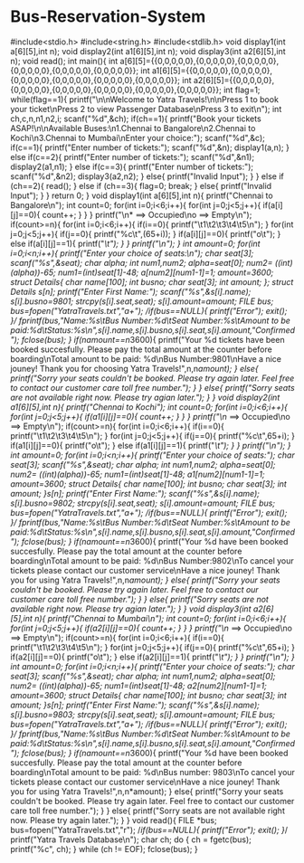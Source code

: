 # Bus-Reservation-System
#include<stdio.h>
#include<string.h>
#include<stdlib.h>
void display1(int a[6][5],int n);
void display2(int a1[6][5],int n);
void display3(int a2[6][5],int n);
void read();
int main(){
    int a[6][5]={{0,0,0,0,0},{0,0,0,0,0},{0,0,0,0,0},{0,0,0,0,0},{0,0,0,0,0},{0,0,0,0,0}};
    int a1[6][5]={{0,0,0,0,0},{0,0,0,0,0},{0,0,0,0,0},{0,0,0,0,0},{0,0,0,0,0},{0,0,0,0,0}};
    int a2[6][5]={{0,0,0,0,0},{0,0,0,0,0},{0,0,0,0,0},{0,0,0,0,0},{0,0,0,0,0},{0,0,0,0,0}};
    int flag=1;
    while(flag==1){
    printf("\n\nWelcome to Yatra Travels!\n\nPress 1 to book your ticket\nPress 2 to view Passenger Database\nPress 3 to exit\n");
    int ch,c,n,n1,n2,i;
    scanf("%d",&ch);
    if(ch==1){
        printf("Book your tickets ASAP!\n\nAvailable Buses:\n1.Chennai to Bangalore\n2.Chennai to Kochi\n3.Chennai to Mumbai\nEnter your choice:");
        scanf("%d",&c);
        if(c==1){
            printf("Enter number of tickets:");
            scanf("%d",&n);
            display1(a,n);
        }
        else if(c==2){
            printf("Enter number of tickets:");
            scanf("%d",&n1);
            display2(a1,n1);
        }
        else if(c==3){
            printf("Enter number of tickets:");
            scanf("%d",&n2);
            display3(a2,n2);
        }
        else{
            printf("Invalid Input");
        }
    }
    else if (ch==2){
        read();
     }
    else if (ch==3){
        flag=0;
        break;
    }
    else{
            printf("Invalid Input");
        }
    }
    return 0;
}
void display1(int a[6][5],int n){
    printf("Chennai to Bangalore\n");
    int count=0;
    for(int i=0;i<6;i++){
        for(int j=0;j<5;j++){
            if(a[i][j]==0){
                count++;
            }
        }
    }
    printf("\n* ==> Occupied\no ==> Empty\n");
    if(count>=n){
        for(int i=0;i<6;i++){
            if(i==0){
                printf("\t1\t2\t3\t4\t5\n");
            }
            for(int j=0;j<5;j++){
                if(j==0){
                    printf("%c\t",(65+i));
                }
                if(a[i][j]==0){
                    printf("o\t");
            }
                else if(a[i][j]==1){
                     printf("*\t");
                }
            }
            printf("\n");
            }
            int amount=0;
            for(int i=0;i<n;i++){
              printf("Enter your choice of seats:\n");
             char seat[3];
              scanf("%s",&seat);
              char alpha;
               int num1,num2;
               alpha=seat[0];
               num2= ((int)(alpha))-65;
               num1=(int)seat[1]-48;
               a[num2][num1-1]=1;
               amount=3600;
               struct Details{
                    char name[100];
                    int busno;
                    char seat[3];
                    int amount;
                };
                struct Details s[n];
                printf("Enter First Name:");
                scanf("%s",&s[i].name);
                s[i].busno=9801;
                strcpy(s[i].seat,seat);
                s[i].amount=amount;
                FILE *bus;
                bus=fopen("YatraTravels.txt","a+");
                /*if(bus==NULL){
                    printf("Error");
                    exit();
                }*/
              fprintf(bus,"Name:%s\tBus Number:%d\tSeat Number:%s\tAmount to be paid:%d\tStatus:%s\n",s[i].name,s[i].busno,s[i].seat,s[i].amount,"Confirmed");
               fclose(bus);
            }
              if(n*amount==n*3600){
               printf("Your %d tickets have been booked succesfully. Please pay the total amount at the counter before boarding\nTotal amount to be paid: %d\nBus Number:9801\nHave a nice jouney! Thank you for choosing Yatra Travels!",n,n*amount);
            }
            else{
                printf("Sorry your seats couldn't be booked. Please try again later. Feel free to contact our customer care toll free number.");
            }
    }
    else{
        printf("Sorry seats are not available right now. Please try agian later.");
    }
}
    void display2(int a1[6][5],int n){
    printf("Chennai to Kochi");
    int count=0;
    for(int i=0;i<6;i++){
        for(int j=0;j<5;j++){
            if(a1[i][j]==0){
                count++;
            }
        }
    }
    printf("\n* ==> Occupied\no ==> Empty\n");
    if(count>=n){
        for(int i=0;i<6;i++){
            if(i==0){
                printf("\t1\t2\t3\t4\t5\n");
            }
            for(int j=0;j<5;j++){
                if(j==0){
                    printf("%c\t",65+i);
                }
                if(a1[i][j]==0){
                    printf("o\t");
            }
                else if(a1[i][j]==1){
                     printf("*\t");
                }
            }
            printf("\n");
            }
            int amount=0;
            for(int i=0;i<n;i++){
                printf("Enter your choice of seats:");
                char seat[3];
                scanf("%s",&seat);
                char alpha;
                int num1,num2;
                alpha=seat[0];
                num2= ((int)(alpha))-65;
                num1=(int)seat[1]-48;
                a1[num2][num1-1]=1;
                amount=3600;
                struct Details{
                    char name[100];
                    int busno;
                    char seat[3];
                    int amount;
                }s[n];
                printf("Enter First Name:");
                scanf("%s",&s[i].name);
                s[i].busno=9802;
                strcpy(s[i].seat,seat);
                s[i].amount=amount;
                FILE *bus;
                bus=fopen("YatraTravels.txt","a+");
                /*if(bus==NULL){
                    printf("Error");
                    exit();
                }*/
                fprintf(bus,"Name:%s\tBus Number:%d\tSeat Number:%s\tAmount to be paid:%d\tStatus:%s\n",s[i].name,s[i].busno,s[i].seat,s[i].amount,"Confirmed");
                fclose(bus);
            }
            if(n*amount==n*3600){
                printf("Your %d have been booked succesfully. Please pay the total amount at the counter before boarding\nTotal amount to be paid: %d\nBus Number:9802\nTo cancel your tickets please contact our customer service\nHave a nice jouney! Thank you for using Yatra Travels!",n,n*amount);
            }
            else{
                printf("Sorry your seats couldn't be booked. Please try again later. Feel free to contact our customer care toll free number.");
            }
    }
    else{
        printf("Sorry seats are not available right now. Please try agian later.");
    }
}
void display3(int a2[6][5],int n){
    printf("Chennai to Mumbai\n");
    int count=0;
    for(int i=0;i<6;i++){
        for(int j=0;j<5;j++){
            if(a2[i][j]==0){
                count++;
            }
        }
    }
    printf("\n* ==> Occupied\no ==> Empty\n");
    if(count>=n){
        for(int i=0;i<6;i++){
            if(i==0){
                printf("\t1\t2\t3\t4\t5\n");
            }
            for(int j=0;j<5;j++){
                if(j==0){
                    printf("%c\t",65+i);
                }
                if(a2[i][j]==0){
                    printf("o\t");
            }
                else if(a2[i][j]==1){
                     printf("*\t");
                }
            }
            printf("\n");
            }
            int amount=0;
            for(int i=0;i<n;i++){
                printf("Enter your choice of seats:");
                char seat[3];
                scanf("%s",&seat);
                char alpha;
                int num1,num2;
                alpha=seat[0];
                num2= ((int)(alpha))-65;
                num1=(int)seat[1]-48;
                a2[num2][num1-1]=1;
                amount=3600;
                struct Details{
                    char name[100];
                    int busno;
                    char seat[3];
                    int amount;
                }s[n];
                printf("Enter First Name:");
                scanf("%s",&s[i].name);
                s[i].busno=9803;
                strcpy(s[i].seat,seat);
                s[i].amount=amount;
                FILE *bus;
                bus=fopen("YatraTravels.txt","a+");
                /*if(bus==NULL){
                    printf("Error");
                    exit();
                }*/
                fprintf(bus,"Name:%s\tBus Number:%d\tSeat Number:%s\tAmount to be paid:%d\tStatus:%s\n",s[i].name,s[i].busno,s[i].seat,s[i].amount,"Confirmed");
                fclose(bus);
            }
            if(n*amount==n*3600){
                printf("Your %d have been booked succesfully. Please pay the total amount at the counter before boarding\nTotal amount to be paid: %d\nBus number: 9803\nTo cancel your tickets please contact our customer service\nHave a nice jouney! Thank you for using Yatra Travels!",n,n*amount);
            }
            else{
                printf("Sorry your seats couldn't be booked. Please try again later. Feel free to contact our customer care toll free number.");
            }
    }
    else{
        printf("Sorry seats are not available right now. Please try again later.");
    }
}
void read(){
    FILE *bus;
    bus=fopen("YatraTravels.txt","r");
    /*if(bus==NULL){
        printf("Error");
        exit();
    }*/
    printf("Yatra Travels Database\n");
    char ch;
    do {
        ch = fgetc(bus);
        printf("%c", ch);
    } while (ch != EOF);
    fclose(bus);
}
